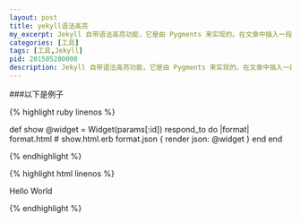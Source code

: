 ```yaml
---
layout: post
title: yekyll语法高亮
my_excerpt: Jekyll 自带语法高亮功能，它是由 Pygments 来实现的。在文章中插入一段高亮代码非常 容易，只需使用 Liquid 标记
categories: [工具]
tags: [工具,Jekyll]
pid: 201505280000
description: Jekyll 自带语法高亮功能，它是由 Pygments 来实现的。在文章中插入一段高亮代码非常 容易，只需使用 Liquid 标记
---
```


###以下是例子

{% highlight ruby linenos %}

def show
  @widget = Widget(params[:id])
  respond_to do |format|
    format.html # show.html.erb
    format.json { render json: @widget }
  end
end

{% endhighlight %}


{% highlight html linenos %}

<html>
    <body>
        <p>Hello World</p>
    </body>
</html>

{% endhighlight %}


